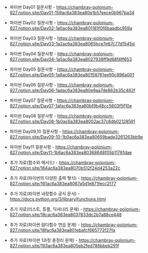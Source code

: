 - 파이썬 Day01 질문사항 - https://chambray-polonium-827.notion.site/Day01-159ac6a383ea80e1b57eece0b967ba34 <br>
- 파이썬 Day02 질문사항 - https://chambray-polonium-827.notion.site/Day02-1a0ac6a383ea801181f0f6baadbc959a <br>
- 파이썬 Day03 질문사항 - https://chambray-polonium-827.notion.site/Day03-1a2ac6a383ea8065bce7e67c77d1545d <br>
- 파이썬 Day04 질문사항 - https://chambray-polonium-827.notion.site/Day04-1a5ac6a383ea8027938ff9d68f4ff653 <br>
- 파이썬 Day05 질문사항 - https://chambray-polonium-827.notion.site/Day05-1a8ac6a383ea80158761ee95c896a001 <br>
- 파이썬 Day06 질문사항 - https://chambray-polonium-827.notion.site/Day06-1adac6a383ea80e9aa7de862b35c462f <br>
- 파이썬 Day07 질문사항 - https://chambray-polonium-827.notion.site/Day07-1afac6a383ea80bf9b48cc5603f5f10e <br>
- 파이썬 Day08 질문사항 - https://chambray-polonium-827.notion.site/Day08-1b0ac6a383ea8002ac37c8db02128591 <br>
- 파이썬 Day09,10 질문사항 - https://chambray-polonium-827.notion.site/Day09-10-1b0ac6a383ea80659bade3261263bb9e <br>
- 파이썬 Day11 질문사항 - https://chambray-polonium-827.notion.site/Day11-1b6ac6a383ea80368648f05b11781dae <br>


- 추가 자료(함수와 메서드) - https://chambray-polonium-827.notion.site/164ac6a383ea8070b512f24d4253a22c <br>
- 추가 자료(파이썬의 다양한 출력 형식) - https://chambray-polonium-827.notion.site/161ac6a383ea8067a5d1e871fecc2f77 <br>
- 추가 자료(파이썬 내장함수 공식 문서) - https://docs.python.org/3/library/functions.html <br>
- 추가 자료(리스트, 튜플, 딕셔너리 문제) - https://chambray-polonium-827.notion.site/18cac6a383ea8037833dc2b7a88ce448 <br>
- 추가 자료(파이썬 람다함수 연습 문제) - https://chambray-polonium-827.notion.site/18fac6a383ea801ebafcf665772f27fa <br>
- 추가 자료(파이썬 1과정 총정리 문제) - https://chambray-polonium-827.notion.site/193ac6a383ea805eb2fed786bbeb291f <br>